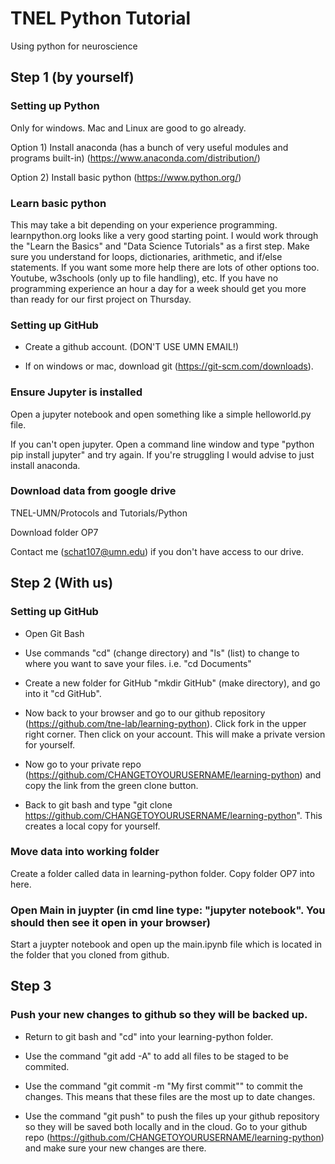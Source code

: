 # TNEL Python Tutorial

Using python for neuroscience

## Step 1 (by yourself)
### Setting up Python
Only for windows. Mac and Linux are good to go already.

Option 1) Install anaconda (has a bunch of very useful modules and programs built-in) (https://www.anaconda.com/distribution/)

Option 2) Install basic python (https://www.python.org/)

### Learn basic python
This may take a bit depending on your experience programming. learnpython.org looks like a very good starting point. I would work through the "Learn the Basics" and "Data Science Tutorials" as a first step. Make sure you understand for loops, dictionaries, arithmetic, and if/else statements. If you want some more help there are lots of other options too. Youtube, w3schools (only up to file handling), etc. If you have no programming experience an hour a day for a week should get you more than ready for our first project on Thursday.

### Setting up GitHub
- Create a github account. (DON'T USE UMN EMAIL!)

- If on windows or mac, download git (https://git-scm.com/downloads).

### Ensure Jupyter is installed
Open a jupyter notebook and open something like a simple helloworld.py file.

If you can't open jupyter. Open a command line window and type "python pip install jupyter" and try again. If you're struggling I would advise to just install anaconda.

### Download data from google drive
TNEL-UMN/Protocols and Tutorials/Python

Download folder OP7

Contact me (schat107@umn.edu) if you don't have access to our drive.

## Step 2 (With us)
### Setting up GitHub
- Open Git Bash

- Use commands "cd" (change directory) and "ls" (list) to change to where you want to save your files. i.e. "cd Documents"

- Create a new folder for GitHub "mkdir GitHub" (make directory), and go into it "cd GitHub".

- Now back to your browser and go to our github repository (https://github.com/tne-lab/learning-python). Click fork in the upper right corner. Then click on your account. This will make a private version for yourself.

- Now go to your private repo (https://github.com/CHANGETOYOURUSERNAME/learning-python) and copy the link from the green clone button.

- Back to git bash and type "git clone https://github.com/CHANGETOYOURUSERNAME/learning-python". This creates a local copy for yourself.

### Move data into working folder
Create a folder called data in learning-python folder. Copy folder OP7 into here.

### Open Main in juypter (in cmd line type: "jupyter notebook".  You should then see it open in your browser)
Start a juypter notebook and open up the main.ipynb file which is located in the folder that you cloned from github.

## Step 3
### Push your new changes to github so they will be backed up.
- Return to git bash and "cd" into your learning-python folder.

- Use the command "git add -A" to add all files to be staged to be commited.

- Use the command "git commit -m "My first commit"" to commit the changes. This means that these files are the most up to date changes.

- Use the command "git push" to push the files up your github repository so they will be saved both locally and in the cloud. Go to your github repo (https://github.com/CHANGETOYOURUSERNAME/learning-python) and make sure your new changes are there.
